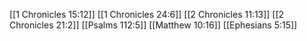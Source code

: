 [[1 Chronicles 15:12]]
[[1 Chronicles 24:6]]
[[2 Chronicles 11:13]]
[[2 Chronicles 21:2]]
[[Psalms 112:5]]
[[Matthew 10:16]]
[[Ephesians 5:15]]
